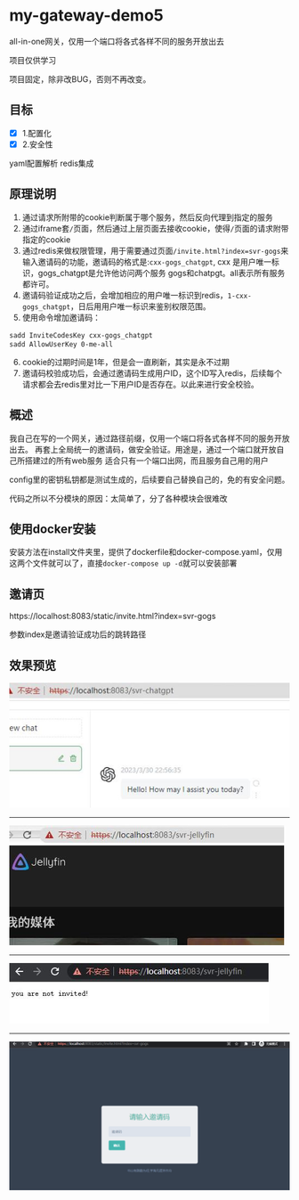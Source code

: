 # my-gateway-demo5

all-in-one网关，仅用一个端口将各式各样不同的服务开放出去

项目仅供学习

项目固定，除非改BUG，否则不再改变。

## 目标

- [x] 1.配置化
- [x] 2.安全性

yaml配置解析
redis集成

## 原理说明

1. 通过请求所附带的cookie判断属于哪个服务，然后反向代理到指定的服务
2. 通过iframe套`/`页面，然后通过上层页面去接收cookie，使得`/`页面的请求附带指定的cookie
3. 通过redis来做权限管理，用于需要通过页面`/invite.html?index=svr-gogs`来输入邀请码的功能，邀请码的格式是:`cxx-gogs_chatgpt`, cxx 是用户唯一标识，gogs_chatgpt是允许他访问两个服务
gogs和chatpgt。all表示所有服务都许可。
1. 邀请码验证成功之后，会增加相应的用户唯一标识到redis，`1-cxx-gogs_chatgpt`，日后用用户唯一标识来鉴别权限范围。
2. 使用命令增加邀请码：

```
sadd InviteCodesKey cxx-gogs_chatgpt
sadd AllowUserKey 0-me-all
```

6. cookie的过期时间是1年，但是会一直刷新，其实是永不过期
7. 邀请码校验成功后，会通过邀请码生成用户ID，这个ID写入redis，后续每个请求都会去redis里对比一下用户ID是否存在。以此来进行安全校验。

## 概述

我自己在写的一个网关，通过路径前缀，仅用一个端口将各式各样不同的服务开放出去。
再套上全局统一的邀请码，做安全验证。用途是，通过一个端口就开放自己所搭建过的所有web服务
适合只有一个端口出网，而且服务自己用的用户

config里的密钥私钥都是测试生成的，后续要自己替换自己的，免的有安全问题。

代码之所以不分模块的原因：太简单了，分了各种模块会很难改

## 使用docker安装

安装方法在install文件夹里，提供了dockerfile和docker-compose.yaml，仅用这两个文件就可以了，直接`docker-compose up -d`就可以安装部署

## 邀请页

https://localhost:8083/static/invite.html?index=svr-gogs

参数index是邀请验证成功后的跳转路径

## 效果预览

![](doc/a.jpg)

---

![](doc/b.jpg)

---

![](doc/c.jpg)

---

![](doc/d.png)

